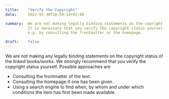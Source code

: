 ```yaml
---
title:    "Verify the Copyright"
date:     2022-03-30T18:50:14+02:00

summary:  We are not making legally binding statements on the copright status of the linked work.
          It is necessary that you verify the copyright status yourself, 
          e.g. by consulting the frontmatter or the homepage.

draft:    false
---
```


We are not making any legally binding statements on the copyright
status of the linked books/works. We strongly recommend that you
verify the copyright status yourself. Possible approaches are

- Consulting the frontmatter of the text.
- Consulting the homepage if one has been given.
- Using a search engine to find when, by whom and under which
  conditions the item has first been made available.
  
  
